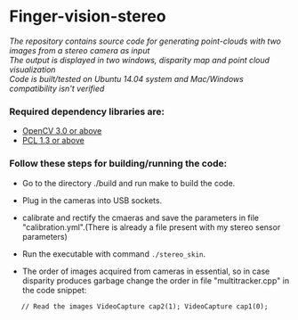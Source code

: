 # Finger-vision-stereo

*The repository contains source code for generating point-clouds with two images from a stereo camera as input*  
*The output is displayed in two windows, disparity map and point cloud visualization*  
*Code is built/tested on Ubuntu 14.04 system and Mac/Windows compatibility isn't verified*  

### Required dependency libraries are: 

* [OpenCV 3.0 or above](https://docs.opencv.org/trunk/d7/d9f/tutorial_linux_install.html)  
* [PCL 1.3 or above](http://pointclouds.org/downloads/linux.html)  


### Follow these steps for building/running the code: 

* Go to the directory ./build and run make to build the code.

* Plug in the cameras into USB sockets.

* calibrate and rectify the cmaeras and save the parameters in file "calibration.yml".(There is already a file present with my stereo sensor parameters)
 
* Run the executable with command ``./stereo_skin``.

* The order of images acquired from cameras in essential, so in case disparity produces garbage change the order in file "multitracker.cpp" in the code snippet:  

``    // Read the images
    VideoCapture cap2(1);
    VideoCapture cap1(0);
``


